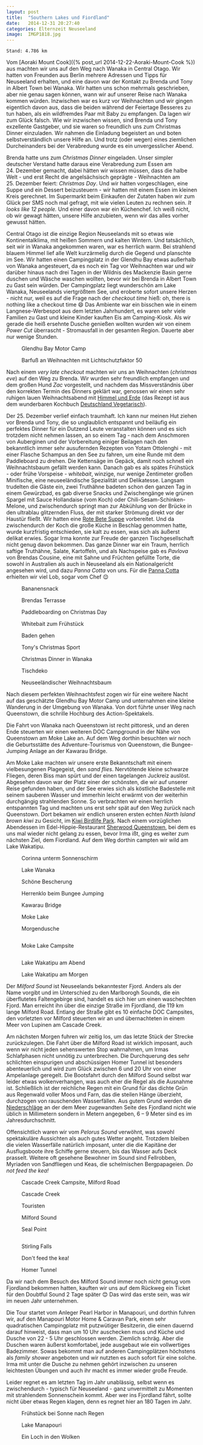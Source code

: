 ```yaml
---
layout: post
title:  "Southern Lakes und Fiordland"
date:   2014-12-31 20:27:40
categories: Elternzeit Neuseeland
image:  IMGP1818.jpg
---
```

	Stand: 4.786 km

Vom [Aoraki Mount Cook]({% post_url 2014-12-22-Aoraki-Mount-Cook %}) aus machten wir uns auf den Weg nach Wanaka in Central Otago. Wir hatten von Freunden aus Berlin mehrere Adressen und Tipps für Neuseeland erhalten, und eine davon war der Kontakt zu Brenda und Tony in Albert Town bei Wanaka. Wir hatten uns schon mehrmals geschrieben, aber nie genau sagen können, wann wir auf unserer Reise nach Wanaka kommen würden. Inzwischen war es kurz vor Weihnachten und wir gingen eigentlich davon aus, dass die beiden während der Feiertage Besseres zu tun haben, als ein wildfremdes Paar mit Baby zu empfangen. Da lagen wir zum Glück falsch. Wie wir inzwischen wissen, sind Brenda und Tony exzellente Gastgeber, und sie waren so freundlich uns zum Christmas Dinner einzuladen. Wir nahmen die Einladung begeistert an und boten selbstverständlich unsere Hilfe an. Und trotz (oder wegen) eines ziemlichen Durcheinanders bei der Verabredung wurde es ein unvergesslicher Abend.

Brenda hatte uns zum *Christmas Dinner* eingeladen. Unser simpler deutscher Verstand hatte daraus eine Verabredung zum Essen am 24. Dezember gemacht, dabei hätten wir wissen müssen, dass die halbe Welt - und erst Recht die angelsächsisch geprägte - Weihnachten am 25. Dezember feiert: *Christmas Day*. Und wir hatten vorgeschlagen, eine Suppe und ein Dessert beizusteuern - wir hatten mit einem Essen im kleinen Kreis gerechnet. Im Supermarkt beim Einkaufen der Zutaten haben wir zum Glück per SMS noch mal gefragt, mit wie vielen Leuten zu rechnen sein. *It looks like 12 people.* Und einer davon war ein Küchenchef. Ich weiß nicht, ob wir gewagt hätten, unsere Hilfe anzubieten, wenn wir das alles vorher gewusst hätten.

Central Otago ist die einzige Region Neuseelands mit so etwas wie Kontinentalklima, mit heißen Sommern und kalten Wintern. Und tatsächlich, seit wir in Wanaka angekommen waren, war es herrlich warm. Bei strahlend blauem Himmel lief alle Welt kurzärmelig durch die Gegend und planschte im See. Wir hatten einen Campingplatz in der Glendhu Bay etwas außerhalb von Wanaka angesteuert, da es noch ein Tag vor Weihnachten war und wir darüber hinaus nach drei Tagen in der Wildnis des Mackenzie Basin gerne duschen und Wäsche waschen wollten, bevor wir bei Brenda in Albert Town zu Gast sein würden. Der Campingplatz liegt wunderschön am Lake Wanaka, Neuseelands viertgrößtem See, und eroberte sofort unsere Herzen - nicht nur, weil es auf die Frage nach der *checkout time* hieß: oh, there is nothing like a checkout time :smile: Das Ambiente war ein bisschen wie in einem Langnese-Werbespot aus dem letzten Jahrhundert, es waren sehr viele Familien zu Gast und kleine Kinder kauften Eis am Camping-Kiosk. Als wir gerade die heiß ersehnte Dusche genießen wollten wurden wir von einem *Power Cut* überrascht - Stromausfall in der gesamten Region. Dauerte aber nur wenige Stunden.

<div class="carousel">
<figure>
	<picture>
		<source srcset="/assets/images/phone/IMGP1742.JPG" media="(max-width:320px)">
		<source srcset="/assets/images/tablet/IMGP1742.JPG" media="(max-width:800px)">
		<source srcset="/assets/images/desktop/IMGP1742.JPG" media="(min-width:800px)">
		<img alt="">
	</picture>
	<figcaption>Glendhu Bay Motor Camp</figcaption>
</figure>
<figure>
	<picture>
		<source srcset="/assets/images/phone/IMGP1747.JPG" media="(max-width:320px)">
		<source srcset="/assets/images/tablet/IMGP1747.JPG" media="(max-width:800px)">
		<source srcset="/assets/images/desktop/IMGP1747.JPG" media="(min-width:800px)">
		<img alt="">
	</picture>
	<figcaption>Barfuß an Weihnachten mit Lichtschutzfaktor 50</figcaption>
</figure>
</div>

Nach einem *very late checkout* machten wir uns an Weihnachten (*christmas eve*) auf den Weg zu Brenda. Wir wurden sehr freundlich empfangen und dem großen Hund *Zac* vorgestellt, und nachdem das Missverständnis über den korrekten Termin des Dinners geklärt war, genossen wir einen sehr ruhigen lauen Weihnachtsabend mit [Himmel und Erde][himmelunderde] (das Rezept ist aus dem wunderbaren Kochbuch [Deutschland Vegetarisch][deutschlandvegetarisch]).

Der 25. Dezember verlief einfach traumhaft. Ich kann nur meinen Hut ziehen vor Brenda und Tony, die so unglaublich entspannt und beiläufig ein perfektes Dinner für ein Dutzend Leute veranstalten können und es sich trotzdem nicht nehmen lassen, an so einem Tag - nach dem Anschmoren von Auberginen und der Vorbereitung einiger Beilagen nach den bekanntlich immer sehr ausufernden Rezepten von Yotam Ottolenghi - mit einer Flasche Schampus an den See zu fahren, um eine Runde mit dem Paddleboard zu drehen. Die Kettensäge im Gepäck, damit noch schnell ein Weihnachtsbaum gefällt werden kann. Danach gab es als spätes Frühstück - oder frühe Vorspeise - *whitebait*, winzige, nur wenige Zentimeter großen Minifische, eine neuseeländische Spezialität und Delikatesse. Langsam trudelten die Gäste ein, zwei Truthähne badeten schon den ganzen Tag in einem Gewürzbad, es gab diverse Snacks und Zwischengänge wie grünen Spargel mit Sauce Hollandaise (vom Koch) oder Chili-Sesam-Schinken-Melone, und zwischendurch springt man zur Abkühlung von der Brücke in den ultrablau glitzernden Fluss, der mit starker Strömung direkt vor der Haustür fließt. Wir hatten eine [Rote Bete Suppe][suppe] vorbereitet. Und da zwischendurch der Koch die große Küche in Beschlag genommen hatte, wurde kurzfristig entschieden, sie kalt zu essen, was sich als äußerst delikat erwies. Sogar Irma konnte zur Freude der ganzen Tischgesellschaft nicht genug davon bekommen. Das ganze Dinner war ein Traum, herrlich saftige Truthähne, Salate, Kartoffeln, und als Nachspeise gab es *Pavlova* von Brendas Cousine, eine mit Sahne und Früchten gefüllte Torte, die sowohl in Australien als auch in Neuseeland als ein Nationalgericht angesehen wird, und dazu *Panna Cotta* von uns. Für die [Panna Cotta][dessert] erhielten wir viel Lob, sogar vom Chef :relieved:

<div class="carousel">
<figure>
	<picture>
		<source srcset="/assets/images/phone/IMGP1752.JPG" media="(max-width:320px)">
		<source srcset="/assets/images/tablet/IMGP1752.JPG" media="(max-width:800px)">
		<source srcset="/assets/images/desktop/IMGP1752.JPG" media="(min-width:800px)">
		<img alt="">
	</picture>
	<figcaption>Bananensnack</figcaption>
</figure>
<figure>
	<picture>
		<source srcset="/assets/images/phone/IMGP1754.JPG" media="(max-width:320px)">
		<source srcset="/assets/images/tablet/IMGP1754.JPG" media="(max-width:800px)">
		<source srcset="/assets/images/desktop/IMGP1754.JPG" media="(min-width:800px)">
		<img alt="">
	</picture>
	<figcaption>Brendas Terrasse</figcaption>
</figure>
<figure>
	<picture>
		<source srcset="/assets/images/phone/IMGP1759.JPG" media="(max-width:320px)">
		<source srcset="/assets/images/tablet/IMGP1759.JPG" media="(max-width:800px)">
		<source srcset="/assets/images/desktop/IMGP1759.JPG" media="(min-width:800px)">
		<img alt="">
	</picture>
	<figcaption>Paddleboarding on Christmas Day</figcaption>
</figure>
<figure>
	<picture>
		<source srcset="/assets/images/phone/IMGP1773.JPG" media="(max-width:320px)">
		<source srcset="/assets/images/tablet/IMGP1773.JPG" media="(max-width:800px)">
		<source srcset="/assets/images/desktop/IMGP1773.JPG" media="(min-width:800px)">
		<img alt="">
	</picture>
	<figcaption>Whitebait zum Frühstück</figcaption>
</figure>
<figure>
	<picture>
		<source srcset="/assets/images/phone/IMGP1778.JPG" media="(max-width:320px)">
		<source srcset="/assets/images/tablet/IMGP1778.JPG" media="(max-width:800px)">
		<source srcset="/assets/images/desktop/IMGP1778.JPG" media="(min-width:800px)">
		<img alt="">
	</picture>
	<figcaption>Baden gehen</figcaption>
</figure>
<figure>
	<picture>
		<source srcset="/assets/images/phone/IMGP1782.JPG" media="(max-width:320px)">
		<source srcset="/assets/images/tablet/IMGP1782.JPG" media="(max-width:800px)">
		<source srcset="/assets/images/desktop/IMGP1782.JPG" media="(min-width:800px)">
		<img alt="">
	</picture>
	<figcaption>Tony's Christmas Sport</figcaption>
</figure>
<figure>
	<picture>
		<source srcset="/assets/images/phone/IMGP1789.JPG" media="(max-width:320px)">
		<source srcset="/assets/images/tablet/IMGP1789.JPG" media="(max-width:800px)">
		<source srcset="/assets/images/desktop/IMGP1789.JPG" media="(min-width:800px)">
		<img alt="">
	</picture>
	<figcaption>Christmas Dinner in Wanaka</figcaption>
</figure>
<figure>
	<picture>
		<source srcset="/assets/images/phone/IMGP1793.JPG" media="(max-width:320px)">
		<source srcset="/assets/images/tablet/IMGP1793.JPG" media="(max-width:800px)">
		<source srcset="/assets/images/desktop/IMGP1793.JPG" media="(min-width:800px)">
		<img alt="">
	</picture>
	<figcaption>Tischdeko</figcaption>
</figure>
<figure>
	<picture>
		<source srcset="/assets/images/phone/IMGP1795.JPG" media="(max-width:320px)">
		<source srcset="/assets/images/tablet/IMGP1795.JPG" media="(max-width:800px)">
		<source srcset="/assets/images/desktop/IMGP1795.JPG" media="(min-width:800px)">
		<img alt="">
	</picture>
	<figcaption>Neuseeländischer Weihnachtsbaum</figcaption>
</figure>
</div>

Nach diesem perfekten Weihnachtsfest zogen wir für eine weitere Nacht auf das geschätzte Glendhu Bay Motor Camp und unternahmen eine kleine Wanderung in der Umgebung von Wanaka. Von dort führte unser Weg nach Queenstown, die schrille Hochburg des Action-Spektakels.

Die Fahrt von Wanaka nach Queenstown ist recht pittoresk, und an deren Ende steuerten wir einen weiteren DOC Campground in der Nähe von Queenstown am Moke Lake an. Auf dem Weg dorthin besuchten wir noch die Geburtsstätte des Adventure-Tourismus von Queenstown, die Bungee-Jumping Anlage an der Kawarau Bridge.

Am Moke Lake machten wir unsere erste Bekanntschaft mit einem vielbesungenen Plagegeist, den *sand flies*. Nervtötende kleine schwarze Fliegen, deren Biss man spürt und der einen tagelangen Juckreiz auslöst. Abgesehen davon war der Platz einer der schönsten, die wir auf unserer Reise gefunden haben, und der See erwies sich als köstliche Badestelle mit seinem sauberen Wasser und immerhin leicht erwärmt von der weiterhin durchgängig strahlenden Sonne. So verbrachten wir einen herrlich entspannten Tag und machten uns erst sehr spät auf den Weg zurück nach Queenstown. Dort bekamen wir endlich unseren ersten echten *North Island brown kiwi* zu Gesicht, im [Kiwi Birdlife Park][kiwi]. Nach einem vorzüglichen Abendessen im Edel-Hippie-Restaurant [Sherwood Queenstown][sherwood], bei dem es uns mal wieder nicht gelang zu essen, bevor Irma ißt, ging es weiter zum nächsten Ziel, dem Fiordland. Auf dem Weg dorthin campten wir wild am Lake Wakatipu.

<div class="carousel">
<figure>
	<picture>
		<source srcset="/assets/images/phone/IMGP1804.JPG" media="(max-width:320px)">
		<source srcset="/assets/images/tablet/IMGP1804.JPG" media="(max-width:800px)">
		<source srcset="/assets/images/desktop/IMGP1804.JPG" media="(min-width:800px)">
		<img alt="">
	</picture>
	<figcaption>Corinna unterm Sonnenschirm</figcaption>
</figure>
<figure>
	<picture>
		<source srcset="/assets/images/phone/IMGP1805.JPG" media="(max-width:320px)">
		<source srcset="/assets/images/tablet/IMGP1805.JPG" media="(max-width:800px)">
		<source srcset="/assets/images/desktop/IMGP1805.JPG" media="(min-width:800px)">
		<img alt="">
	</picture>
	<figcaption>Lake Wanaka</figcaption>
</figure>
<figure>
	<picture>
		<source srcset="/assets/images/phone/IMGP1818.JPG" media="(max-width:320px)">
		<source srcset="/assets/images/tablet/IMGP1818.JPG" media="(max-width:800px)">
		<source srcset="/assets/images/desktop/IMGP1818.JPG" media="(min-width:800px)">
		<img alt="">
	</picture>
	<figcaption>Schöne Bescherung</figcaption>
</figure>
<figure>
	<picture>
		<source srcset="/assets/images/phone/IMGP1829.JPG" media="(max-width:320px)">
		<source srcset="/assets/images/tablet/IMGP1829.JPG" media="(max-width:800px)">
		<source srcset="/assets/images/desktop/IMGP1829.JPG" media="(min-width:800px)">
		<img alt="">
	</picture>
	<figcaption>Herrenklo beim Bungee Jumping</figcaption>
</figure>
<figure>
	<picture>
		<source srcset="/assets/images/phone/IMGP1835.JPG" media="(max-width:320px)">
		<source srcset="/assets/images/tablet/IMGP1835.JPG" media="(max-width:800px)">
		<source srcset="/assets/images/desktop/IMGP1835.JPG" media="(min-width:800px)">
		<img alt="">
	</picture>
	<figcaption>Kawarau Bridge</figcaption>
</figure>
<figure>
	<picture>
		<source srcset="/assets/images/phone/IMGP1841.JPG" media="(max-width:320px)">
		<source srcset="/assets/images/tablet/IMGP1841.JPG" media="(max-width:800px)">
		<source srcset="/assets/images/desktop/IMGP1841.JPG" media="(min-width:800px)">
		<img alt="">
	</picture>
	<figcaption>Moke Lake</figcaption>
</figure>
<figure>
	<picture>
		<source srcset="/assets/images/phone/IMGP1848.JPG" media="(max-width:320px)">
		<source srcset="/assets/images/tablet/IMGP1848.JPG" media="(max-width:800px)">
		<source srcset="/assets/images/desktop/IMGP1848.JPG" media="(min-width:800px)">
		<img alt="">
	</picture>
	<figcaption>Morgendusche</figcaption>
</figure>
<figure>
	<picture>
		<source srcset="/assets/images/phone/IMGP1850.JPG" media="(max-width:320px)">
		<source srcset="/assets/images/tablet/IMGP1850.JPG" media="(max-width:800px)">
		<source srcset="/assets/images/desktop/IMGP1850.JPG" media="(min-width:800px)">
		<img alt="">
	</picture>
</figure>
<figure>
	<picture>
		<source srcset="/assets/images/phone/IMGP1859.JPG" media="(max-width:320px)">
		<source srcset="/assets/images/tablet/IMGP1859.JPG" media="(max-width:800px)">
		<source srcset="/assets/images/desktop/IMGP1859.JPG" media="(min-width:800px)">
		<img alt="">
	</picture>
	<figcaption>Moke Lake Campsite</figcaption>
</figure>
<figure>
	<picture>
		<source srcset="/assets/images/phone/IMGP1861.JPG" media="(max-width:320px)">
		<source srcset="/assets/images/tablet/IMGP1861.JPG" media="(max-width:800px)">
		<source srcset="/assets/images/desktop/IMGP1861.JPG" media="(min-width:800px)">
		<img alt="">
	</picture>
</figure>
<figure>
	<picture>
		<source srcset="/assets/images/phone/IMGP1871.JPG" media="(max-width:320px)">
		<source srcset="/assets/images/tablet/IMGP1871.JPG" media="(max-width:800px)">
		<source srcset="/assets/images/desktop/IMGP1871.JPG" media="(min-width:800px)">
		<img alt="">
	</picture>
	<figcaption>Lake Wakatipu am Abend</figcaption>
</figure>
<figure>
	<picture>
		<source srcset="/assets/images/phone/IMGP1878.JPG" media="(max-width:320px)">
		<source srcset="/assets/images/tablet/IMGP1878.JPG" media="(max-width:800px)">
		<source srcset="/assets/images/desktop/IMGP1878.JPG" media="(min-width:800px)">
		<img alt="">
	</picture>
	<figcaption>Lake Wakatipu am Morgen</figcaption>
</figure>
</div>

Der *Milford Sound* ist Neuseelands bekanntester Fjord. Anders als der Name vorgibt und im Unterschied zu den Marlborogh Sounds, die ein überflutetes Faltengebirge sind, handelt es sich hier um einen waschechten Fjord. Man erreicht ihn über die einzige Straße im Fjordland, die 119 km lange Milford Road. Entlang der Straße gibt es 10 einfache DOC Campsites, den vorletzten vor Milford steuerten wir an und übernachteten in einem Meer von Lupinen am Cascade Creek.

Am nächsten Morgen fuhren wir zeitig los, um das letzte Stück der Strecke zurückzulegen. Die Fahrt über die Milford Road ist wirklich imposant, auch wenn wir nicht jeden sehenswerten Stop wahrnahmen, um Irmas Schlafphasen nicht unnötig zu unterbrechen. Die Durchquerung des sehr schlichten einspurigen und abschüssigen Homer Tunnel ist besonders abenteuerlich und wird zum Glück zwischen 6 und 20 Uhr von einer Ampelanlage geregelt. Die Bootsfahrt durch den Milford Sound selbst war leider etwas wolkenverhangen, was auch eher die Regel als die Ausnahme ist. Schließlich ist der reichliche Regen mit ein Grund für das dichte Grün aus Regenwald voller Moos und Farn, das die steilen Hänge überzieht, durchzogen von rauschenden Wasserfällen. Aus gutem Grund werden die [Niederschläge][klima] an der dem Meer zugewandten Seite des Fjordland nicht wie üblich in Millimetern sondern in Metern angegeben, 6 – 9 Meter sind es im Jahresdurchschnitt.

Offensichtlich waren wir vom *Pelorus Sound* verwöhnt, was sowohl spektakuläre Aussichten als auch gutes Wetter angeht. Trotzdem bleiben die vielen Wasserfälle natürlich imposant, unter die die Kapitäne der Ausflugsboote ihre Schiffe gerne steuern, bis das Wasser aufs Deck prasselt. Weitere oft gesehene Bewohner im Sound sind Fellrobben, Myriaden von Sandfliegen und Keas, die schelmischen Bergpapageien. *Do not feed the kea!*

<div class="carousel">
<figure>
	<picture>
		<source srcset="/assets/images/phone/DSC02371.JPG" media="(max-width:320px)">
		<source srcset="/assets/images/tablet/DSC02371.JPG" media="(max-width:800px)">
		<source srcset="/assets/images/desktop/DSC02371.JPG" media="(min-width:800px)">
		<img alt="">
	</picture>
	<figcaption>Cascade Creek Campsite, Milford Road</figcaption>
</figure>
<figure>
	<picture>
		<source srcset="/assets/images/phone/DSC02381.JPG" media="(max-width:320px)">
		<source srcset="/assets/images/tablet/DSC02381.JPG" media="(max-width:800px)">
		<source srcset="/assets/images/desktop/DSC02381.JPG" media="(min-width:800px)">
		<img alt="">
	</picture>
	<figcaption>Cascade Creek</figcaption>
</figure>
<figure>
	<picture>
		<source srcset="/assets/images/phone/IMGP1887.JPG" media="(max-width:320px)">
		<source srcset="/assets/images/tablet/IMGP1887.JPG" media="(max-width:800px)">
		<source srcset="/assets/images/desktop/IMGP1887.JPG" media="(min-width:800px)">
		<img alt="">
	</picture>
	<figcaption>Touristen</figcaption>
</figure>
<figure>
	<picture>
		<source srcset="/assets/images/phone/DSC02391.JPG" media="(max-width:320px)">
		<source srcset="/assets/images/tablet/DSC02391.JPG" media="(max-width:800px)">
		<source srcset="/assets/images/desktop/DSC02391.JPG" media="(min-width:800px)">
		<img alt="">
	</picture>
	<figcaption>Milford Sound</figcaption>
</figure>
<figure>
	<picture>
		<source srcset="/assets/images/phone/IMGP1900.JPG" media="(max-width:320px)">
		<source srcset="/assets/images/tablet/IMGP1900.JPG" media="(max-width:800px)">
		<source srcset="/assets/images/desktop/IMGP1900.JPG" media="(min-width:800px)">
		<img alt="">
	</picture>
	<figcaption>Seal Point</figcaption>
</figure>
<figure>
	<picture>
		<source srcset="/assets/images/phone/IMGP1902.JPG" media="(max-width:320px)">
		<source srcset="/assets/images/tablet/IMGP1902.JPG" media="(max-width:800px)">
		<source srcset="/assets/images/desktop/IMGP1902.JPG" media="(min-width:800px)">
		<img alt="">
	</picture>
</figure>
<figure>
	<picture>
		<source srcset="/assets/images/phone/IMGP1905.JPG" media="(max-width:320px)">
		<source srcset="/assets/images/tablet/IMGP1905.JPG" media="(max-width:800px)">
		<source srcset="/assets/images/desktop/IMGP1905.JPG" media="(min-width:800px)">
		<img alt="">
	</picture>
	<figcaption>Stirling Falls</figcaption>
</figure>
<figure>
	<picture>
		<source srcset="/assets/images/phone/DSC02410.JPG" media="(max-width:320px)">
		<source srcset="/assets/images/tablet/DSC02410.JPG" media="(max-width:800px)">
		<source srcset="/assets/images/desktop/DSC02410.JPG" media="(min-width:800px)">
		<img alt="">
	</picture>
	<figcaption>Don't feed the kea!</figcaption>
</figure>
<figure>
	<picture>
		<source srcset="/assets/images/phone/DSC02413.JPG" media="(max-width:320px)">
		<source srcset="/assets/images/tablet/DSC02413.JPG" media="(max-width:800px)">
		<source srcset="/assets/images/desktop/DSC02413.JPG" media="(min-width:800px)">
		<img alt="">
	</picture>
	<figcaption>Homer Tunnel</figcaption>
</figure>
</div>

Da wir nach dem Besuch des Milford Sound immer noch nicht genug vom Fjordland bekommen hatten, kauften wir uns auf dem Rückweg ein Ticket für den Doubtful Sound 2 Tage später :blush: Das wird das erste sein, was wir im neuen Jahr unternehmen.

Die Tour startet vom Anleger Pearl Harbor in Manapouri, und dorthin fuhren wir, auf den Manapouri Motor Home & Caravan Park, einen sehr quadratischen Campingplatz mit putzwütiger Besitzerin, die einen dauernd darauf hinweist, dass man um 10 Uhr auschecken muss und Küche und Dusche von 22 - 5 Uhr geschlossen werden. Ziemlich schräg. Aber die Duschen waren äußerst komfortabel, jede ausgebaut wie ein vollwertiges Badezimmer. Sowas bekommt man auf anderen Campingplätzen höchstens als *family shower* angeboten und wir nutzten es auch sofort für eine solche. Irma mit unter die Dusche zu nehmen gehört inzwischen zu unseren leichtesten Übungen und auch ihr macht es immer wieder große Freude.

Leider regnet es am letzten Tag im Jahr unablässig, selbst wenn es zwischendurch - typisch für Neuseeland - ganz unvermittelt zu Momenten mit strahlendem Sonnenschein kommt. Aber wer ins Fjordland fährt, sollte nicht über etwas Regen klagen, denn es regnet hier an 180 Tagen im Jahr.

<div class="carousel">
<figure>
	<picture>
		<source srcset="/assets/images/phone/IMGP1923.JPG" media="(max-width:320px)">
		<source srcset="/assets/images/tablet/IMGP1923.JPG" media="(max-width:800px)">
		<source srcset="/assets/images/desktop/IMGP1923.JPG" media="(min-width:800px)">
		<img alt="">
	</picture>
	<figcaption>Frühstück bei Sonne nach Regen</figcaption>
</figure>
<figure>
	<picture>
		<source srcset="/assets/images/phone/IMGP1925.JPG" media="(max-width:320px)">
		<source srcset="/assets/images/tablet/IMGP1925.JPG" media="(max-width:800px)">
		<source srcset="/assets/images/desktop/IMGP1925.JPG" media="(min-width:800px)">
		<img alt="">
	</picture>
	<figcaption>Lake Manapouri</figcaption>
</figure>
<figure>
	<picture>
		<source srcset="/assets/images/phone/DSC02421.JPG" media="(max-width:320px)">
		<source srcset="/assets/images/tablet/DSC02421.JPG" media="(max-width:800px)">
		<source srcset="/assets/images/desktop/DSC02421.JPG" media="(min-width:800px)">
		<img alt="">
	</picture>
	<figcaption>Ein Loch in den Wolken</figcaption>
</figure>
</div>

[himmelunderde]: https://buchgourmet.com/rezept/himmel-und-erde/
[deutschlandvegetarisch]: http://www.brandstaetterverlag.com/buch/deutschland-vegetarisch
[suppe]: http://www.tobiaskocht.com/#article/4576
[dessert]: http://www.kuechengoetter.de/rezepte/Pudding-Cremes/Sahnecreme-176897.html
[klima]: http://de.wikipedia.org/wiki/Milford_Sound#Klima
[kiwi]: http://kiwibird.co.nz/
[sherwood]: http://sherwoodqueenstown.nz/
